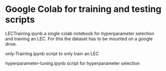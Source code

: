 # Google Colab for training and testing scripts

LECTraining.ipynb a single colab notebook for hyperparameter selection and training an LEC. For this the dataset has to be mounted on a google drive. 

only-Training.ipynb script to only train an LEC

hyperparameter-tuning.ipynb script for hyperparameter selection

